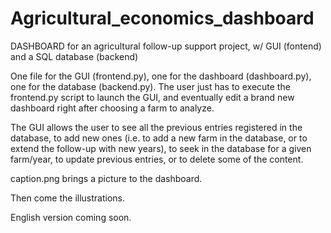 # Agricultural_economics_dashboard
DASHBOARD for an agricultural follow-up support project, w/ GUI (fontend) and a SQL database (backend)

One file for the GUI (frontend.py), one for the dashboard (dashboard.py), one for the database (backend.py). The user just has to execute the frontend.py script to launch the GUI, and eventually edit a brand new dashboard right after choosing a farm to analyze.

The GUI allows the user to see all the previous entries registered in the database, to add new ones (i.e. to add a new farm in the database, or to extend the follow-up with new years), to seek in the database for a given farm/year, to update previous entries, or to delete some of the content.

caption.png brings a picture to the dashboard.

Then come the illustrations.

English version coming soon.
